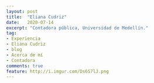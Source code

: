 ```yaml
---
layout: post
title:  "Eliana Cudriz"
date:   2020-07-14
excerpt: "Contadora pública, Universidad de Medellín."
tag:
- Experiencia
- Eliana Cudriz
- blog
- Acerca de mí
- Contadora
comments: true
feature: http://i.imgur.com/Ds6S7lJ.png
---
```


